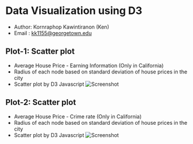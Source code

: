 # Data Visualization using D3 #
- Author: Kornraphop Kawintiranon (Ken)
- Email : kk1155@georgetown.edu

## Plot-1: Scatter plot ##
- Average House Price - Earning Information (Only in California)
- Radius of each node based on standard deviation of house prices in the city
- Scatter plot by D3 Javascript
![Screenshot](/plot-1/Scatter-1.png?raw=true "Price - Earning")

## Plot-2: Scatter plot ##
- Average House Price - Crime rate (Only in California)
- Radius of each node based on standard deviation of house prices in the city
- Scatter plot by D3 Javascript
![Screenshot](/plot-2/Scatter-2.png?raw=true "Price - Crime Rate")